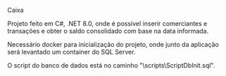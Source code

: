 Caixa

Projeto feito em C#, .NET 8.0, onde é possível inserir comerciantes e transações e obter o saldo consolidado com base na data informada.

Necessário docker para inicialização do projeto, onde junto da aplicação será levantado um container do SQL Server.

O script do banco de dados está no caminho "\scripts\ScriptDbInit.sql".
